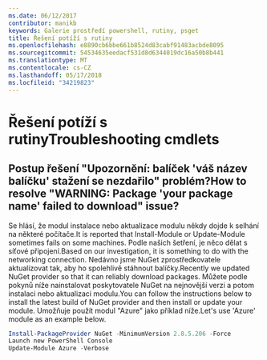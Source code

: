 ```yaml
---
ms.date: 06/12/2017
contributor: manikb
keywords: Galerie prostředí powershell, rutiny, psget
title: Řešení potíží s rutiny
ms.openlocfilehash: e8890cb6bbe661b8524d83cabf91483acbde8095
ms.sourcegitcommit: 54534635eedacf531d8d6344019dc16a50b8b441
ms.translationtype: MT
ms.contentlocale: cs-CZ
ms.lasthandoff: 05/17/2018
ms.locfileid: "34219823"
---
```

# <a name="troubleshooting-cmdlets"></a><span data-ttu-id="3e383-103">Řešení potíží s rutiny</span><span class="sxs-lookup"><span data-stu-id="3e383-103">Troubleshooting cmdlets</span></span>

## <a name="how-to-resolve-warning-package-your-package-name-failed-to-download-issue"></a><span data-ttu-id="3e383-104">Postup řešení "Upozornění: balíček 'váš název balíčku' stažení se nezdařilo" problém?</span><span class="sxs-lookup"><span data-stu-id="3e383-104">How to resolve "WARNING: Package 'your package name' failed to download" issue?</span></span>

<span data-ttu-id="3e383-105">Se hlásí, že modul instalace nebo aktualizace modulu někdy dojde k selhání na některé počítače.</span><span class="sxs-lookup"><span data-stu-id="3e383-105">It is reported that Install-Module or Update-Module sometimes fails on some machines.</span></span>
<span data-ttu-id="3e383-106">Podle našich šetření, je něco dělat s síťové připojení.</span><span class="sxs-lookup"><span data-stu-id="3e383-106">Based on our investigation, it is something to do with the networking connection.</span></span>
<span data-ttu-id="3e383-107">Nedávno jsme NuGet zprostředkovatele aktualizovat tak, aby ho spolehlivě stáhnout balíčky.</span><span class="sxs-lookup"><span data-stu-id="3e383-107">Recently we updated NuGet provider so that it can reliably download packages.</span></span>
<span data-ttu-id="3e383-108">Můžete podle pokynů níže nainstalovat poskytovatele NuGet na nejnovější verzi a potom instalaci nebo aktualizaci modulu.</span><span class="sxs-lookup"><span data-stu-id="3e383-108">You can follow the instructions below to install the latest build of NuGet provider and then install or update your module.</span></span>
<span data-ttu-id="3e383-109">Umožňuje použít modul "Azure" jako příklad níže.</span><span class="sxs-lookup"><span data-stu-id="3e383-109">Let's use 'Azure' module as an example below.</span></span>

```powershell
Install-PackageProvider NuGet -MinimumVersion 2.8.5.206 -Force
Launch new PowerShell Console
Update-Module Azure -Verbose
```